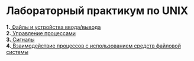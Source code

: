 # Лабораторный практикум по UNIX
**1.**[ Файлы и устройства ввода/вывода](https://github.com/archi144/Lab_Unix/tree/master/Lab1)     
**2.**[ Управление процессами](https://github.com/archi144/Lab_Unix/tree/master/Lab2)  
**3.**[ Сигналы](https://github.com/archi144/Lab_Unix/tree/master/Lab3)  
**4.**[ Взаимодействие процессов с использованием средств файловой системы](https://github.com/archi144/Lab_Unix/tree/master/Lab3)
